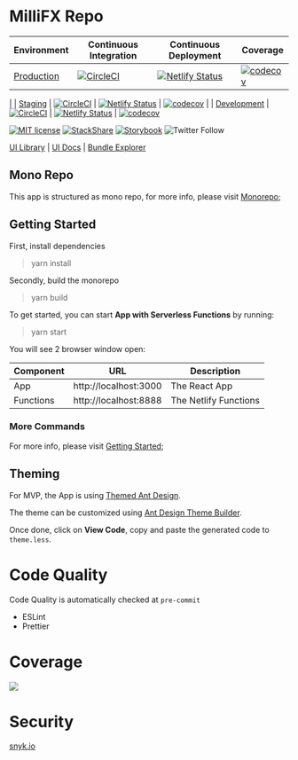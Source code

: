 # MilliFX Repo

| Environment | Continuous Integration  | Continuous Deployment | Coverage
|-------------|---|---|---|
| [Production](https://app.millifx.com)  | [![CircleCI](https://circleci.com/bb/millifx/app/tree/main.svg?style=svg&circle-token=44a3e372915cf1eece9ae25c18e25db1df49e6ac)](https://app.circleci.com/pipelines/bitbucket/millifx/app?branch=main) | [![Netlify Status](https://api.netlify.com/api/v1/badges/89f54884-5339-49bc-ad32-c6a96750ce4c/deploy-status)](https://app.netlify.com/sites/millifx/deploys)  | [![codecov](https://codecov.io/bb/millifx/app/branch/main/graph/badge.svg?token=8OJ3F9I62B)](https://codecov.io/bb/millifx/app/branch/main)
 |
| [Staging](https://app-stg.millifx.com) | [![CircleCI](https://circleci.com/bb/millifx/app/tree/staging.svg?style=svg&circle-token=44a3e372915cf1eece9ae25c18e25db1df49e6ac)](https://app.circleci.com/pipelines/bitbucket/millifx/app?branch=staging) | [![Netlify Status](https://api.netlify.com/api/v1/badges/c5d4bb2c-5cb5-43c3-b92f-d36f52666b10/deploy-status)](https://app.netlify.com/sites/millifx-stg/deploys)  | [![codecov](https://codecov.io/bb/millifx/app/branch/staging/graph/badge.svg?token=8OJ3F9I62B)](https://codecov.io/bb/millifx/app/branch/staging)
 |
| [Development](https://app-dev.millifx.com) | [![CircleCI](https://circleci.com/bb/millifx/app/tree/development.svg?style=svg&circle-token=44a3e372915cf1eece9ae25c18e25db1df49e6ac)](https://app.circleci.com/pipelines/bitbucket/millifx/app?branch=development) | [![Netlify Status](https://api.netlify.com/api/v1/badges/fbed9a93-cd22-4a28-a5df-67e6a2631b4e/deploy-status)](https://app.netlify.com/sites/millifx-dev/deploys) | [![codecov](https://codecov.io/bb/millifx/app/branch/development/graph/badge.svg?token=8OJ3F9I62B)](https://codecov.io/bb/millifx/app/branch/development)
 
[![MIT license](https://img.shields.io/badge/License-MIT-blue.svg)](https://lbesson.mit-license.org/)
[![StackShare](http://img.shields.io/badge/tech-stack-0690fa.svg?style=flat)](https://stackshare.io/millifx/app)
[![Storybook](https://cdn.jsdelivr.net/gh/storybookjs/brand@master/badge/badge-storybook.svg)](https://millifx.netlify.app/storybook/index.html)
![Twitter Follow](https://img.shields.io/twitter/follow/millifx?style=social)

[UI Library](https://app.millifx.com/storybook/index.html) | [UI Docs](https://app.millifx.com/docs/index.html)
| [Bundle Explorer](https://app.millifx.com/explorer.html)

## Mono Repo

This app is structured as mono repo, for more info, please visit [Monorepo](./docs/monorepo.md);

## Getting Started

First, install dependencies

> yarn install

Secondly, build the monorepo

> yarn build

To get started, you can start **App with Serverless Functions** by running:

> yarn start

You will see 2 browser window open:

| Component | URL | Description |
|-----------|-----|---|
|App|http://localhost:3000|The React App|
|Functions|http://localhost:8888|The Netlify Functions|

### More Commands

For more info, please visit [Getting Started](./docs/getting-started.md);

## Theming

For MVP, the App is using [Themed Ant Design](https://ant.design/docs/react/customize-theme).

The theme can be customized
using [Ant Design Theme Builder](https://insiight.github.io/ant-design-theme-builder/#/button).

Once done, click on **View Code**, copy and paste the generated code to `theme.less`.

# Code Quality

Code Quality is automatically checked at `pre-commit`

- ESLint
- Prettier

# Coverage

![](https://codecov.io/bb/millifx/app/branch/development/graphs/icicle.svg?token=8OJ3F9I62B)

# Security

[snyk.io](https://app.snyk.io/org/millifx/projects)

